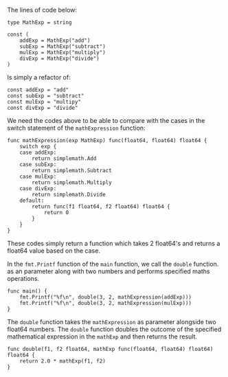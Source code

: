 The lines of code below:

```
type MathExp = string

const (
	addExp = MathExp("add")
	subExp = MathExp("subtract")
	mulExp = MathExp("multiply")
	divExp = MathExp("divide")
)
```

Is simply a refactor of:

```
const addExp = "add"
const subExp = "subtract"
const mulExp = "multipy"
const divExp = "divide"
```

We need the codes above to be able to compare with the cases in the switch statement of the `mathExpression` function:

```
func mathExpression(exp MathExp) func(float64, float64) float64 {
	switch exp {
	case addExp:
		return simplemath.Add
	case subExp:
	 	return simplemath.Subtract
	case mulExp:
		return simplemath.Multiply
	case divExp:
	 	return simplemath.Divide
	default:
		return func(f1 float64, f2 float64) float64 {
			return 0
		}
	}
}
```

These codes simply return a function which takes 2 float64's and returns a float64 value based on the case.

In the `fmt.Printf` function of the `main` function, we call the `double` function. as an parameter along with two numbers and performs specified maths operations.

```
func main() {
	fmt.Printf("%f\n", double(3, 2, mathExpression(addExp)))
	fmt.Printf("%f\n", double(3, 2, mathExpression(mulExp)))
}
```

The `double` function takes the `mathExpression` as parameter alongside two float64 numbers.
The `double` function doubles the outcome of the specified mathematical expression in the `mathExp` and then returns the result.

```
func double(f1, f2 float64, mathExp func(float64, float64) float64) float64 {
	return 2.0 * mathExp(f1, f2)
}
```
